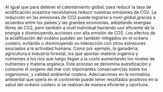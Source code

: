 Al igual que para detener el calentamiento global, para reducir la tasa de acidificación oceánica necesitamos reducir nuestras emisiones de CO2. La reducción en las emisiones de CO2 puede lograrse a nivel global,gracias a acuerdos entre los países y las grandes economías, adoptando energías libres de CO2, pero también a nivel individual haciendo uso eficiente de la energía y disminuyendo acciones con alta emisión de CO2. Los efectos de la acidificación del océano pueden ser también mitigados en el océano costero, evitando o disminuyendo su interacción con otros estresores asociados a la actividad humana.  Como por ejemplo, la ganadería, agricultura e industria forestal, los que aportan materia orgánica y nutrientes a los ríos que luego llegan a la costa aumentando los niveles de nutrientes y materia orgánica. Este proceso se denomina  eutrofización y consume el oxígeno del mar con importantes consecuencias sobre los organismos, y calidad ambiental costera. Adecuaciones en la normativa ambiental que opera en el continente puede tener resultados positivos en la salud del océano costero si se realizan de manera eficiente y oportuna.
